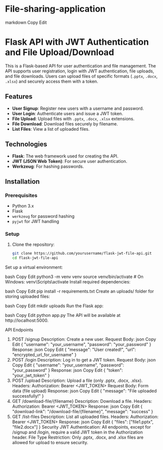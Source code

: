 # File-sharing-application

markdown
Copy
Edit
# Flask API with JWT Authentication and File Upload/Download

This is a Flask-based API for user authentication and file management. The API supports user registration, login with JWT authentication, file uploads, and file downloads. Users can upload files of specific formats (`.pptx`, `.docx`, `.xlsx`) and securely access them with a token.

## Features

- **User Signup**: Register new users with a username and password.
- **User Login**: Authenticate users and issue a JWT token.
- **File Upload**: Upload files with `.pptx`, `.docx`, `.xlsx` extensions.
- **File Download**: Download files securely by filename.
- **List Files**: View a list of uploaded files.

## Technologies

- **Flask**: The web framework used for creating the API.
- **JWT (JSON Web Token)**: For secure user authentication.
- **Werkzeug**: For hashing passwords.

## Installation

### Prerequisites

- Python 3.x
- Flask
- `werkzeug` for password hashing
- `pyjwt` for JWT handling

### Setup

1. Clone the repository:
   ```bash
   git clone https://github.com/yourusername/flask-jwt-file-api.git
   cd flask-jwt-file-api
Set up a virtual environment:

bash
Copy
Edit
python3 -m venv venv
source venv/bin/activate  # On Windows: venv\Scripts\activate
Install required dependencies:

bash
Copy
Edit
pip install -r requirements.txt
Create an uploads/ folder for storing uploaded files:

bash
Copy
Edit
mkdir uploads
Run the Flask app:

bash
Copy
Edit
python app.py
The API will be available at http://localhost:5000.

API Endpoints
1. POST /signup
Description: Create a new user.
Request Body:
json
Copy
Edit
{
  "username": "your_username",
  "password": "your_password"
}
Response:
json
Copy
Edit
{
  "message": "User created!",
  "url": "encrypted_url_for_username"
}
2. POST /login
Description: Log in to get a JWT token.
Request Body:
json
Copy
Edit
{
  "username": "your_username",
  "password": "your_password"
}
Response:
json
Copy
Edit
{
  "token": "your_jwt_token"
}
3. POST /upload
Description: Upload a file (only .pptx, .docx, .xlsx).
Headers:
Authorization: Bearer <JWT_TOKEN>
Request Body: Form data (file upload)
Response:
json
Copy
Edit
{
  "message": "File uploaded successfully!"
}
4. GET /download-file/{filename}
Description: Download a file.
Headers:
Authorization: Bearer <JWT_TOKEN>
Response:
json
Copy
Edit
{
  "download-link": "/download-file/{filename}",
  "message": "success"
}
5. GET /list-files
Description: List all uploaded files.
Headers:
Authorization: Bearer <JWT_TOKEN>
Response:
json
Copy
Edit
{
  "files": ["file1.pptx", "file2.docx"]
}
Security
JWT Authentication: All endpoints, except for /signup and /login, require a valid JWT token in the Authorization header.
File Type Restriction: Only .pptx, .docx, and .xlsx files are allowed for upload to ensure security.
